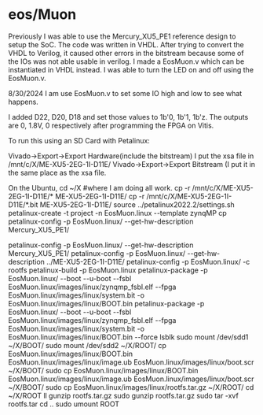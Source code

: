 # eos/Muon

Previously
I was able to use the Mercury_XU5_PE1 reference design to setup the SoC. The code was written in VHDL. After trying to convert the VHDL to Verilog, it caused other errors in the bitstream because some of the IOs was not able usable in verilog. I made a EosMuon.v which can be instantiated in VHDL instead. I was able to turn the LED on and off using the EosMuon.v.

8/30/2024
I am use EosMuon.v to set some IO high and low to see what happens.

I added D22, D20, D18 and set those values to 1b'0, 1b'1, 1b'z. The outputs are 0, 1.8V, 0 respectively after programming the FPGA on Vitis.

To run this using an SD Card with Petalinux:

Vivado->Export->Export Hardware(include the bitstream) I put the xsa file in /mnt/c/X/ME-XU5-2EG-1I-D11E/
Vivado->Export->Export Bitstream (I put it in the same place as the xsa file.

On the Ubuntu,
cd ~/X #where I am doing all work.
cp -r /mnt/c/X/ME-XU5-2EG-1I-D11E/* ME-XU5-2EG-1I-D11E/
cp -r /mnt/c/X/ME-XU5-2EG-1I-D11E/*.bit ME-XU5-2EG-1I-D11E/
source ../petalinux2022.2/settings.sh
petalinux-create -t project -n EosMuon.linux --template zynqMP
cp 
petalinux-config -p EosMuon.linux/ --get-hw-description Mercury_XU5_PE1/

petalinux-config -p EosMuon.linux/ --get-hw-description Mercury_XU5_PE1/
petalinux-config -p EosMuon.linux/ --get-hw-description ../ME-XU5-2EG-1I-D11E/
petalinux-config -p EosMuon.linux/ -c rootfs
petalinux-build -p EosMuon.linux
petalinux-package -p EosMuon.linux/ --boot --u-boot --fsbl EosMuon.linux/images/linux/zynqmp_fsbl.elf --fpga EosMuon.linux/images/linux/system.bit -o EosMuon.linux/images/linux/BOOT.bin
petalinux-package -p EosMuon.linux/ --boot --u-boot --fsbl EosMuon.linux/images/linux/zynqmp_fsbl.elf --fpga EosMuon.linux/images/linux/system.bit -o EosMuon.linux/images/linux/BOOT.bin --force
lsblk
sudo mount /dev/sdd1 ~/X/BOOT/
sudo mount /dev/sdd2 ~/X/ROOT/
cp EosMuon.linux/images/linux/BOOT.bin EosMuon.linux/images/linux/image.ub EosMuon.linux/images/linux/boot.scr ~/X/BOOT/
sudo cp EosMuon.linux/images/linux/BOOT.bin EosMuon.linux/images/linux/image.ub EosMuon.linux/images/linux/boot.scr ~/X/BOOT/
sudo cp EosMuon.linux/images/linux/rootfs.tar.gz ~/X/ROOT/
cd ~/X/ROOT
ll
gunzip rootfs.tar.gz 
sudo gunzip rootfs.tar.gz 
sudo tar -xvf rootfs.tar 
cd ..
sudo umount ROOT
